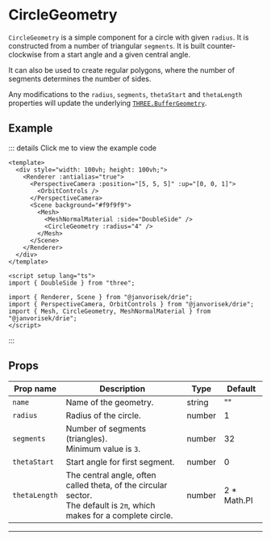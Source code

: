 # CircleGeometry

  <script setup>
  import CircleGeometry from '../../examples/CircleGeometry.vue'
  </script>

`CircleGeometry` is a simple component for a circle with given `radius`. It is constructed from a number of triangular `segments`. It is built counter-clockwise from a start angle and a given central angle.

It can also be used to create regular polygons, where the number of segments determines the number of sides.

Any modifications to the `radius`, `segments`, `thetaStart` and `thetaLength` properties will update the underlying [`THREE.BufferGeometry`](https://threejs.org/docs/#api/en/core/BufferGeometry).

## Example

  <ClientOnly>
  <CircleGeometry />
  </ClientOnly>

::: details Click me to view the example code

```vue{10}
<template>
  <div style="width: 100vh; height: 100vh;">
    <Renderer :antialias="true">
      <PerspectiveCamera :position="[5, 5, 5]" :up="[0, 0, 1]">
        <OrbitControls />
      </PerspectiveCamera>
      <Scene background="#f9f9f9">
        <Mesh>
          <MeshNormalMaterial :side="DoubleSide" />
          <CircleGeometry :radius="4" />
        </Mesh>
      </Scene>
    </Renderer>
  </div>
</template>

<script setup lang="ts">
import { DoubleSide } from "three";

import { Renderer, Scene } from "@janvorisek/drie";
import { PerspectiveCamera, OrbitControls } from "@janvorisek/drie";
import { Mesh, CircleGeometry, MeshNormalMaterial } from "@janvorisek/drie";
</script>
```

:::


## Props

| Prop name   | Description                                                                                                                | Type   | Default      |
| ----------- | -------------------------------------------------------------------------------------------------------------------------- | ------ | ------------ |
|` name        `| Name of the geometry.                                                                                                      | string | ""           |
|` radius      `| Radius of the circle.                                                                                                      | number | 1            |
|` segments    `| Number of segments (triangles).<br/>Minimum value is `3`.                                                                  | number | 32           |
|` thetaStart  `| Start angle for first segment.                                                                                             | number | 0            |
|` thetaLength `| The central angle, often called theta, of the circular sector.<br/>The default is `2π`, which makes for a complete circle. | number | 2 \* Math.PI |

---

